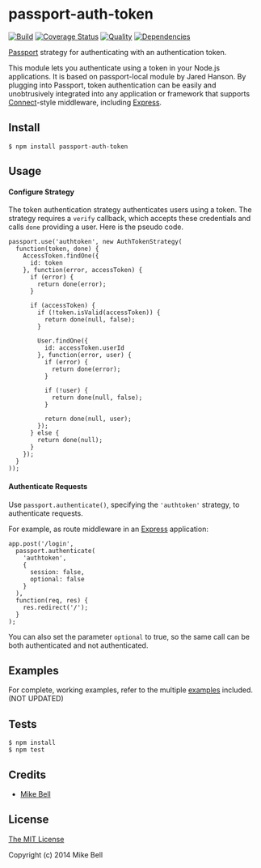 # passport-auth-token

[![Build](https://travis-ci.org/mbell8903/passport-auth-token.png)](https://travis-ci.org/mbell8903/passport-auth-token)
[![Coverage Status](https://coveralls.io/repos/mbell8903/passport-auth-token/badge.png)](https://coveralls.io/r/mbell8903/passport-auth-token)
[![Quality](https://codeclimate.com/github/mbell8903/passport-auth-token.png)](https://codeclimate.com/github/mbell8903/passport-auth-token)
[![Dependencies](https://david-dm.org/mbell8903/passport-auth-token.png)](https://david-dm.org/mbell8903/passport-auth-token)


[Passport](http://passportjs.org/) strategy for authenticating with an authentication token.

This module lets you authenticate using a token in your Node.js
applications. It is based on passport-local module by Jared Hanson.
By plugging into Passport, token authentication can be easily and
unobtrusively integrated into any application or framework that supports
[Connect](http://www.senchalabs.org/connect/)-style middleware, including
[Express](http://expressjs.com/).

## Install

    $ npm install passport-auth-token

## Usage

#### Configure Strategy

The token authentication strategy authenticates users using a token.
The strategy requires a `verify` callback, which accepts these
credentials and calls `done` providing a user.
Here is the pseudo code.

    passport.use('authtoken', new AuthTokenStrategy(
      function(token, done) {
        AccessToken.findOne({
          id: token
        }, function(error, accessToken) {
          if (error) {
            return done(error);
          }

          if (accessToken) {
            if (!token.isValid(accessToken)) {
              return done(null, false);
            }

            User.findOne({
              id: accessToken.userId
            }, function(error, user) {
              if (error) {
                return done(error);
              }

              if (!user) {
                return done(null, false);
              }

              return done(null, user);
            });
          } else {
            return done(null);
          }
        });
      }
    ));

#### Authenticate Requests

Use `passport.authenticate()`, specifying the `'authtoken'` strategy, to
authenticate requests.

For example, as route middleware in an [Express](http://expressjs.com/)
application:

    app.post('/login',
      passport.authenticate(
        'authtoken',
        {
          session: false,
          optional: false
        }
      ),
      function(req, res) {
        res.redirect('/');
      }
    );

You can also set the parameter `optional` to true, so the same call can be both authenticated and not authenticated.

## Examples

For complete, working examples, refer to the multiple [examples](https://github.com/jaredhanson/passport-token/tree/master/examples) included. (NOT UPDATED)

## Tests

    $ npm install
    $ npm test

## Credits

  - [Mike Bell](http://github.com/mbell8903)

## License

[The MIT License](http://opensource.org/licenses/MIT)

Copyright (c) 2014 Mike Bell
